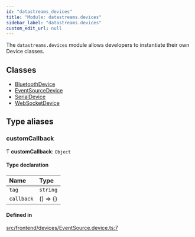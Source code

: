 ```yaml
---
id: "datastreams_devices"
title: "Module: datastreams.devices"
sidebar_label: "datastreams.devices"
custom_edit_url: null
---
```


The `datastreams.devices` module allows developers to instantiate their own Device classes.

## Classes

- [BluetoothDevice](../classes/datastreams_devices.BluetoothDevice)
- [EventSourceDevice](../classes/datastreams_devices.EventSourceDevice)
- [SerialDevice](../classes/datastreams_devices.SerialDevice)
- [WebSocketDevice](../classes/datastreams_devices.WebSocketDevice)

## Type aliases

### customCallback

Ƭ **customCallback**: `Object`

#### Type declaration

| Name | Type |
| :------ | :------ |
| `tag` | `string` |
| `callback` | () => {} |

#### Defined in

[src/frontend/devices/EventSource.device.ts:7](https://github.com/brainsatplay/datastreams-api/blob/12ed679/src/frontend/devices/EventSource.device.ts#L7)
